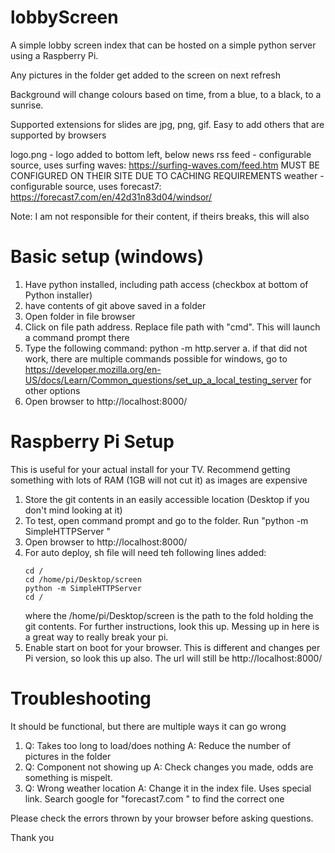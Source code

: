 # lobbyScreen
A simple lobby screen index that can be hosted on a simple python server using a Raspberry Pi. 

Any pictures in the folder get added to the screen on next refresh

Background will change colours based on time, from a blue, to a black, to a sunrise. 

Supported extensions for slides are jpg, png, gif. Easy to add others that are supported by browsers


logo.png - logo added to bottom left, below news
rss feed - configurable source, uses surfing waves: https://surfing-waves.com/feed.htm MUST BE CONFIGURED ON THEIR SITE DUE TO CACHING REQUIREMENTS
weather  - configurable source, uses forecast7: https://forecast7.com/en/42d31n83d04/windsor/

Note: I am not responsible for their content, if theirs breaks, this will also

# Basic setup (windows)
1. Have python installed, including path access (checkbox at bottom of Python installer)
2. have contents of git above saved in a folder
3. Open folder in file browser
4. Click on file path address. Replace file path with "cmd". This will launch a command prompt there
5. Type the following command: python -m http.server
    a. if that did not work, there are multiple commands possible for windows, go to https://developer.mozilla.org/en-US/docs/Learn/Common_questions/set_up_a_local_testing_server for other options
6. Open browser to http://localhost:8000/

# Raspberry Pi Setup
This is useful for your actual install for your TV. Recommend getting something with lots of RAM (1GB will not cut it) as images are expensive

1. Store the git contents in an easily accessible location (Desktop if you don't mind looking at it)
2. To test, open command prompt and go to the folder. Run "python -m SimpleHTTPServer "
3. Open browser to http://localhost:8000/
4. For auto deploy, sh file will need teh following lines added:
    ``` 
    cd /
    cd /home/pi/Desktop/screen
    python -m SimpleHTTPServer 
    cd /
    ```
    where the /home/pi/Desktop/screen is the path to the fold holding the git contents. For further instructions, look this up. Messing up in here is a great way to really break your pi. 
5. Enable start on boot for your browser. This is different and changes per Pi version, so look this up also. The url will still be http://localhost:8000/

# Troubleshooting
It should be functional, but there are multiple ways it can go wrong
1. Q: Takes too long to load/does nothing
   A: Reduce the number of pictures in the folder
2. Q: Component not showing up
   A: Check changes you made, odds are something is mispelt.
3. Q: Wrong weather location
   A: Change it in the index file. Uses special link. Search google for "forecast7.com <town name>" to find the correct one

Please check the errors thrown by your browser before asking questions.
    
Thank you
